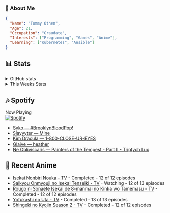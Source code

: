 ### 👋 About Me
```json
{
  "Name": "Tommy Othen",
  "Age": 21,
  "Occupation": "Graudate",
  "Interests": ["Programming", "Games", "Anime"],
  "Learning": ["Kubernetes", "Ansible"]
}
```

## 📊 Stats
<details>
  <summary>GitHub stats</summary>
  <a href="https://github.com/anuraghazra/github-readme-stats">
    <img src="https://github-readme-stats.vercel.app/api?username=tommyothen&show_icons=true&count_private=true&hide=prs,issues">
  </a>
</details>

<details>
  <summary>This Weeks Stats</summary>
  <a href="https://github.com/anuraghazra/github-readme-stats">
    <img src="https://github-readme-stats.vercel.app/api/wakatime?username=tommyothen&cache_seconds=1800&custom_title=Top%20Languages">
  </a>
</details>

## 🎶 Spotify
Now Playing\
[![Spotify](https://novatorem-dasushiasian.vercel.app/api/spotify)](https://open.spotify.com/user/g90805640970)
<!-- LASTFM:START -->
* [Syko — #BrooklynBloodPop!](https://www.last.fm/music/Syko/_/%23BrooklynBloodPop!)
* [Slayyyter — Mine](https://www.last.fm/music/Slayyyter/_/Mine)
* [Kim Dracula — 1-800-CLOSE-UR-EYES](https://www.last.fm/music/Kim+Dracula/_/1-800-CLOSE-UR-EYES)
* [Glaive — heather](https://www.last.fm/music/Glaive/_/heather)
* [Ne Obliviscaris — Painters of the Tempest - Part II - Triptych Lux](https://www.last.fm/music/Ne+Obliviscaris/_/Painters+of+the+Tempest+-+Part+II+-+Triptych+Lux)<!-- LASTFM:END -->

## 🗻 Recent Anime
<!-- ANIME-LIST:START -->
* [Isekai Nonbiri Nouka - TV](https://myanimelist.net/anime/51462/Isekai_Nonbiri_Nouka) - Completed - 12 of 12 episodes
* [Saikyou Onmyouji no Isekai Tenseiki - TV](https://myanimelist.net/anime/50932/Saikyou_Onmyouji_no_Isekai_Tenseiki) - Watching - 12 of 13 episodes
* [Rougo ni Sonaete Isekai de 8-manmai no Kinka wo Tamemasu - TV](https://myanimelist.net/anime/52461/Rougo_ni_Sonaete_Isekai_de_8-manmai_no_Kinka_wo_Tamemasu) - Completed - 12 of 12 episodes
* [Yofukashi no Uta - TV](https://myanimelist.net/anime/50346/Yofukashi_no_Uta) - Completed - 13 of 13 episodes
* [Shingeki no Kyojin Season 2 - TV](https://myanimelist.net/anime/25777/Shingeki_no_Kyojin_Season_2) - Completed - 12 of 12 episodes<!-- ANIME-LIST:END -->
